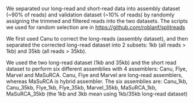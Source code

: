 We separated our long-read and short-read data into assembly dataset (~90% of reads) and validation dataset (~10% of reads) by randomly assigning the trimmed and filtered reads into the two datasets. The scripts we used for random selection are in https://github.com/roblanf/splitreads

We first used Canu to correct the long-reads (assembly dataset), and then separated the corrected long-read dataset into 2 subsets: 1kb (all reads > 1kb) and 35kb (all reads > 35kb).

We used the two long-read dataset (1kb and 35kb) and the short read dataset to perform six different assemblies with 4 assemblers: Canu, Flye, Marvel and MaSuRCA. Canu, Flye and Marvel are long-read assemblers, whereas MaSuRCA is hybrid assembler. The six assemblies are: Canu_1kb, Canu_35kb, Flye_1kb, Flye_35kb, Marvel_35kb, MaSuRCA_1kb, MaSuRCA_35kb (the 1kb and 3kb mean using 1kb/35kb long-read dataset)
